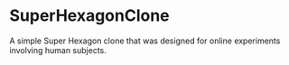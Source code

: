 # SuperHexagonClone
A simple Super Hexagon clone that was designed for online experiments involving human subjects.
